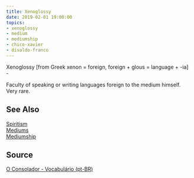 ```yaml
---
title: Xenoglossy
date: 2019-02-01 19:00:00
topics:
- xenoglossy 
- medium
- mediumship
- chico-xavier
- divaldo-franco
---
```


Xenoglossy [from Greek xenon = foreign, foreign + glous = language + -ia] - 

Faculty of speaking or writing languages foreign to the medium himself. Very rare.

## See Also
[Spiritism](/spiritism)  
[Mediums](../medium)   
[Mediumship](/spiritism/mediumship)  

## Source
[O Consolador - Vocabulário (pt-BR)](http://www.oconsolador.com.br/linkfixo/vocabulario/principal.html)
